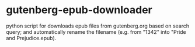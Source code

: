 # gutenberg-epub-downloader
python script for downloads epub files from gutenberg.org based on search query; and automatically rename the filename (e.g. from "1342" into "Pride and Prejudice.epub).
